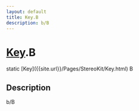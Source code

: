 ```yaml
---
layout: default
title: Key.B
description: b/B
---
```

# [Key]({{site.url}}/Pages/StereoKit/Key.html).B

<div class='signature' markdown='1'>
static [Key]({{site.url}}/Pages/StereoKit/Key.html) B
</div>

## Description
b/B

